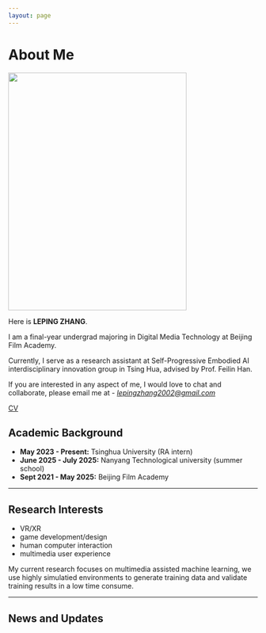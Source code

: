 ```yaml
---
layout: page
---
```


# About Me

<img src="https://seventyzlp.github.io/photo.jpg" class="floatpic" width="360" height="480">

Here is **LEPING ZHANG**.

I am a final-year undergrad majoring in Digital Media Technology at Beijing Film Academy.

Currently, I serve as a research assistant at Self-Progressive Embodied AI interdisciplinary innovation group in Tsing Hua, advised by Prof. Feilin Han.

If you are interested in any aspect of me, I would love to chat and collaborate, please email me at - *lepingzhang2002@gmail.com*

[CV](/file/CV_ZhangLeping.pdf)

## Academic Background

- **May 2023 - Present:** Tsinghua University (RA intern)
- **June 2025 - July 2025:** Nanyang Technological university (summer school)
- **Sept 2021 - May 2025:** Beijing Film Academy

---

## Research Interests

- VR/XR
- game development/design
- human computer interaction
- multimedia user experience

My current research focuses on multimedia assisted machine learning, we use highly simulatied environments to generate training data and validate training results in a low time consume.

---

## News and Updates


